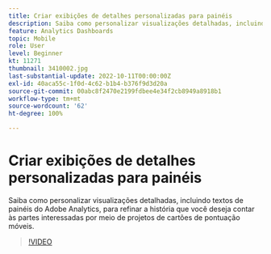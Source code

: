 ```yaml
---
title: Criar exibições de detalhes personalizadas para painéis
description: Saiba como personalizar visualizações detalhadas, incluindo textos de painéis do Adobe Analytics, para refinar a história que você deseja contar às partes interessadas por meio de projetos de cartões de pontuação móveis.
feature: Analytics Dashboards
topic: Mobile
role: User
level: Beginner
kt: 11271
thumbnail: 3410002.jpg
last-substantial-update: 2022-10-11T00:00:00Z
exl-id: 40aca55c-1f0d-4c62-b1b4-b376f9d3d20a
source-git-commit: 00abc8f2470e2199fdbee4e34f2cb8949a8918b1
workflow-type: tm+mt
source-wordcount: '62'
ht-degree: 100%

---
```


# Criar exibições de detalhes personalizadas para painéis

Saiba como personalizar visualizações detalhadas, incluindo textos de painéis do Adobe Analytics, para refinar a história que você deseja contar às partes interessadas por meio de projetos de cartões de pontuação móveis.

>[!VIDEO](https://video.tv.adobe.com/v/3410002/?quality=12&learn=on)
